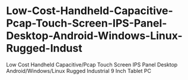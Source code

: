 # Low-Cost-Handheld-Capacitive-Pcap-Touch-Screen-IPS-Panel-Desktop-Android-Windows-Linux-Rugged-Indust
Low Cost Handheld Capacitive/Pcap Touch Screen IPS Panel Desktop Android/Windows/Linux Rugged Industrial 9 Inch Tablet PC
